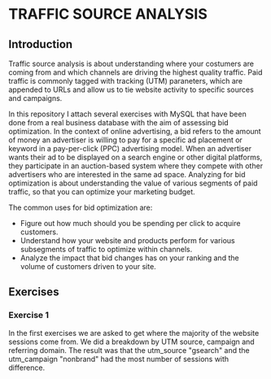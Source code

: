 # TRAFFIC SOURCE ANALYSIS

## Introduction

Traffic source analysis is about understanding where your costumers are coming from and which channels are driving the highest quality traffic. 
Paid traffic is commonly tagged with tracking (UTM) paraneters, which are appended to URLs and allow us to tie website activity to specific sources and campaigns.

In this repository I attach several exercises with MySQL that have been done from a real business database with the aim of assessing bid optimization. In the context of online advertising, a bid refers to the amount of money an advertiser is willing to pay for a specific ad placement or keyword in a pay-per-click (PPC) advertising model. When an advertiser wants their ad to be displayed on a search engine or other digital platforms, they participate in an auction-based system where they compete with other advertisers who are interested in the same ad space.
Analyzing for bid optimization is about understanding the value of various segments of paid traffic, so that you can optimize your marketing budget. 

The common uses for bid optimization are:

- Figure out how much should you be spending per click to acquire customers.
- Understand how your website and products perform for various subsegments of traffic to optimize within channels.
- Analyze the impact that bid changes has on your ranking and the volume of customers driven to your site.

## Exercises

### Exercise 1
In the first exercises we are asked to get where the majority of the website sessions come from. We did a breakdown by UTM source, campaign and referring domain.
The result was that the utm_source "gsearch" and the utm_campaign "nonbrand" had the most number of sessions with difference. 

